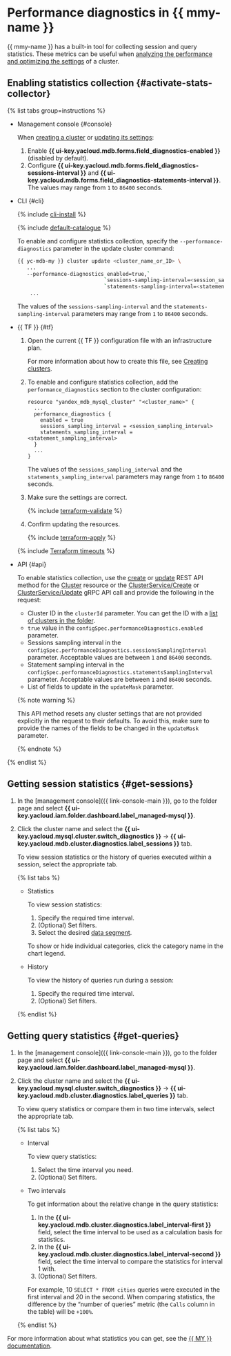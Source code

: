 # Performance diagnostics in {{ mmy-name }}

{{ mmy-name }} has a built-in tool for collecting session and query statistics. These metrics can be useful when [analyzing the performance and optimizing the settings](../tutorials/profiling-mmy.md) of a cluster.

## Enabling statistics collection {#activate-stats-collector}

{% list tabs group=instructions %}

- Management console {#console}

   When [creating a cluster](cluster-create.md) or [updating its settings](update.md#change-additional-settings):

   1. Enable **{{ ui-key.yacloud.mdb.forms.field_diagnostics-enabled }}** (disabled by default).
   1. Configure **{{ ui-key.yacloud.mdb.forms.field_diagnostics-sessions-interval }}** and **{{ ui-key.yacloud.mdb.forms.field_diagnostics-statements-interval }}**. The values may range from `1` to `86400` seconds.

- CLI {#cli}

   {% include [cli-install](../../_includes/cli-install.md) %}

   {% include [default-catalogue](../../_includes/default-catalogue.md) %}

   To enable and configure statistics collection, specify the `--performance-diagnostics` parameter in the update cluster command:

   ```bash
   {{ yc-mdb-my }} cluster update <cluster_name_or_ID> \
      ...
      --performance-diagnostics enabled=true,`
                               `sessions-sampling-interval=<session_sampling_interval>,`
                               `statements-sampling-interval=<statement_sampling_interval> \
       ...
   ```

   The values of the `sessions-sampling-interval` and the `statements-sampling-interval` parameters may range from `1` to `86400` seconds.

* {{ TF }} {#tf}

   1. Open the current {{ TF }} configuration file with an infrastructure plan.

      For more information about how to create this file, see [Creating clusters](cluster-create.md).

   1. To enable and configure statistics collection, add the `performance_diagnostics` section to the cluster configuration:

      ```hcl
      resource "yandex_mdb_mysql_cluster" "<cluster_name>" {
        ...
        performance_diagnostics {
          enabled = true
          sessions_sampling_interval = <session_sampling_interval>
          statements_sampling_interval = <statement_sampling_interval>
        }
        ...
      }
      ```

      The values of the `sessions_sampling_interval` and the `statements_sampling_interval` parameters may range from `1` to `86400` seconds.

   1. Make sure the settings are correct.

      {% include [terraform-validate](../../_includes/mdb/terraform/validate.md) %}

   1. Confirm updating the resources.

      {% include [terraform-apply](../../_includes/mdb/terraform/apply.md) %}

   {% include [Terraform timeouts](../../_includes/mdb/mmy/terraform/timeouts.md) %}

- API {#api}

   To enable statistics collection, use the [create](../api-ref/Cluster/create.md) or [update](../api-ref/Cluster/update.md) REST API method for the [Cluster](../api-ref/Cluster/index.md) resource or the [ClusterService/Create](../api-ref/grpc/cluster_service.md#Create) or [ClusterService/Update](../api-ref/grpc/cluster_service.md#Update) gRPC API call and provide the following in the request:

   * Cluster ID in the `clusterId` parameter. You can get the ID with a [list of clusters in the folder](cluster-list.md#list-clusters).
   * `true` value in the `configSpec.performanceDiagnostics.enabled` parameter.
   * Sessions sampling interval in the `configSpec.performanceDiagnostics.sessionsSamplingInterval` parameter. Acceptable values are between `1` and `86400` seconds.
   * Statement sampling interval in the `configSpec.performanceDiagnostics.statementsSamplingInterval` parameter. Acceptable values are between `1` and `86400` seconds.
   * List of fields to update in the `updateMask` parameter.

   {% note warning %}

   This API method resets any cluster settings that are not provided explicitly in the request to their defaults. To avoid this, make sure to provide the names of the fields to be changed in the `updateMask` parameter.

   {% endnote %}

{% endlist %}

## Getting session statistics {#get-sessions}

1. In the [management console]({{ link-console-main }}), go to the folder page and select **{{ ui-key.yacloud.iam.folder.dashboard.label_managed-mysql }}**.
1. Click the cluster name and select the **{{ ui-key.yacloud.mysql.cluster.switch_diagnostics }}** → **{{ ui-key.yacloud.mdb.cluster.diagnostics.label_sessions }}** tab.

   To view session statistics or the history of queries executed within a session, select the appropriate tab.

   {% list tabs %}

   * Statistics

      To view session statistics:

      1. Specify the required time interval.
      1. (Optional) Set filters.
      1. Select the desired [data segment](https://dev.mysql.com/doc/refman/8.0/en/performance-schema-quick-start.html).

      To show or hide individual categories, click the category name in the chart legend.

   * History

      To view the history of queries run during a session:

      1. Specify the required time interval.
      1. (Optional) Set filters.

   {% endlist %}


## Getting query statistics {#get-queries}

1. In the [management console]({{ link-console-main }}), go to the folder page and select **{{ ui-key.yacloud.iam.folder.dashboard.label_managed-mysql }}**.
1. Click the cluster name and select the **{{ ui-key.yacloud.mysql.cluster.switch_diagnostics }}** → **{{ ui-key.yacloud.mdb.cluster.diagnostics.label_queries }}** tab.

   To view query statistics or compare them in two time intervals, select the appropriate tab.

   {% list tabs %}

   * Interval

      To view query statistics:

      1. Select the time interval you need.
      1. (Optional) Set filters.

   * Two intervals

      To get information about the relative change in the query statistics:

      1. In the **{{ ui-key.yacloud.mdb.cluster.diagnostics.label_interval-first }}** field, select the time interval to be used as a calculation basis for statistics.
      1. In the **{{ ui-key.yacloud.mdb.cluster.diagnostics.label_interval-second }}** field, select the time interval to compare the statistics for interval 1 with.
      1. (Optional) Set filters.

      For example, 10 `SELECT * FROM cities` queries were executed in the first interval and 20 in the second. When comparing statistics, the difference by the <q>number of queries</q> metric (the `Calls` column in the table) will be `+100%`.

   {% endlist %}

For more information about what statistics you can get, see the [{{ MY }} documentation](https://dev.mysql.com/doc/refman/8.0/en/performance-schema-quick-start.html).
